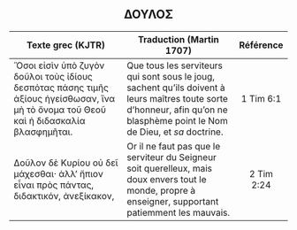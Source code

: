 <h2 align="center">ΔΟΥΛΟΣ</h2>

|Texte grec (KJTR)|Traduction (Martin 1707)|Référence|
|-----|-----|:---:
Ὅσοι εἰσὶν ὑπὸ ζυγὸν δοῦλοι τοὺς ἰδίους δεσπότας πάσης τιμῆς ἀξίους ἡγείσθωσαν, ἵνα μὴ τὸ ὄνομα τοῦ Θεοῦ καὶ ἡ διδασκαλία βλασφημῆται.|Que tous les serviteurs qui sont sous le joug, sachent qu’ils doivent à leurs maîtres toute sorte d’honneur, afin qu’on ne blasphème point le Nom de Dieu, et _sa_ doctrine.|1 Tim 6:1|
Δοῦλον δὲ Κυρίου οὐ δεῖ μάχεσθαι· ἀλλʼ ἤπιον εἶναι πρὸς πάντας, διδακτικόν, ἀνεξίκακον,|Or il ne faut pas que le serviteur du Seigneur soit querelleux, mais doux envers tout le monde, propre à enseigner, supportant patiemment les mauvais.|2 Tim 2:24|
